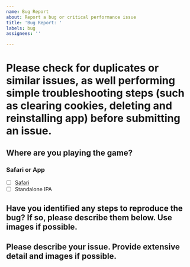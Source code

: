 ```yaml
---
name: Bug Report
about: Report a bug or critical performance issue
title: 'Bug Report: '
labels: bug
assignees: ''

---
```


# Please check for duplicates or similar issues, as well performing simple troubleshooting steps (such as clearing cookies, deleting and reinstalling app) before submitting an issue.

## Where are you playing the game?

### Safari or App
- [ ] [Safari](https://hadobedo.github.io)
- [ ] Standalone IPA

## Have you identified any steps to reproduce the bug? If so, please describe them below. Use images if possible.

## Please describe your issue. Provide extensive detail and images if possible.
